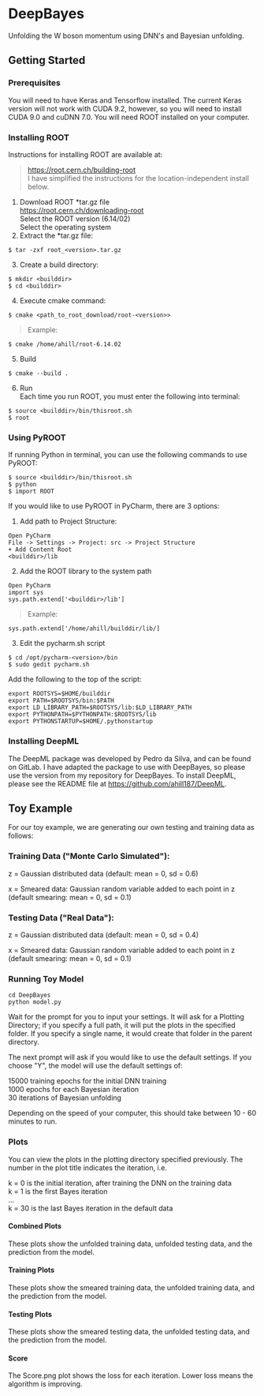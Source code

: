 # DeepBayes

Unfolding the W boson momentum using DNN's and Bayesian unfolding.

## Getting Started

### Prerequisites

You will need to have Keras and Tensorflow installed. The current Keras version will not work with CUDA 9.2, however, so you will need to install CUDA 9.0 and cuDNN 7.0.
You will need ROOT installed on your computer. 

### Installing ROOT

Instructions for installing ROOT are available at: <br>
> https://root.cern.ch/building-root <br>
I have simplified the instructions for the location-independent install below. 

1. Download ROOT *tar.gz file <br>
https://root.cern.ch/downloading-root <br>
Select the ROOT version (6.14/02) <br>
Select the operating system <br>
2. Extract the *tar.gz file:
```
$ tar -zxf root_<version>.tar.gz
```
3. Create a build directory:
```
$ mkdir <builddir>
$ cd <builddir>
```
4. Execute cmake command:
```
$ cmake <path_to_root_download/root-<version>>
```
> Example:
```
$ cmake /home/ahill/root-6.14.02
```
5. Build
```
$ cmake --build .
```
6. Run <br>
Each time you run ROOT, you must enter the following into terminal:
```
$ source <builddir>/bin/thisroot.sh
$ root
```
### Using PyROOT

If running Python in terminal, you can use the following commands to use PyROOT:
```
$ source <builddir>/bin/thisroot.sh
$ python
$ import ROOT
```
If you would like to use PyROOT in PyCharm, there are 3 options:
1. Add path to Project Structure:
```
Open PyCharm
File -> Settings -> Project: src -> Project Structure
+ Add Content Root
<builddir>/lib
```
2. Add the ROOT library to the system path
```
Open PyCharm
import sys
sys.path.extend['<builddir>/lib']
```
> Example:
```
sys.path.extend['/home/ahill/builddir/lib/]
```
3. Edit the pycharm.sh script
```
$ cd /opt/pycharm-<version>/bin
$ sudo gedit pycharm.sh
```
Add the following to the top of the script:
```
export ROOTSYS=$HOME/builddir
export PATH=$ROOTSYS/bin:$PATH
export LD_LIBRARY_PATH=$ROOTSYS/lib:$LD_LIBRARY_PATH
export PYTHONPATH=$PYTHONPATH:$ROOTSYS/lib
export PYTHONSTARTUP=$HOME/.pythonstartup
```
### Installing DeepML

The DeepML package was developed by Pedro da Silva, and can be found on GitLab. I have adapted the package to use with DeepBayes, so please use the version from my repository for DeepBayes. To install DeepML, please see the README file at https://github.com/ahill187/DeepML.

## Toy Example

For our toy example, we are generating our own testing and training data as follows:

### Training Data ("Monte Carlo Simulated"): 

z = Gaussian distributed data (default: mean = 0, sd = 0.6)

x = Smeared data: Gaussian random variable added to each point in z (default smearing: mean = 0, sd = 0.1)

### Testing Data ("Real Data"):

z = Gaussian distributed data (default: mean = 0, sd = 0.4)

x = Smeared data: Gaussian random variable added to each point in z (default smearing: mean = 0, sd = 0.1)

### Running Toy Model

```
cd DeepBayes
python model.py
```
Wait for the prompt for you to input your settings. It will ask for a Plotting Directory; if you specify a full path, it will put the plots in the specified folder. If you specify a single name, it would create that folder in the parent directory.

The next prompt will ask if you would like to use the default settings. If you choose "Y", the model will use the default settings of:

15000 training epochs for the initial DNN training<br>
1000 epochs for each Bayesian iteration<br>
30 iterations of Bayesian unfolding<br>

Depending on the speed of your computer, this should take between 10 - 60 minutes to run. 

### Plots

You can view the plots in the plotting directory specified previously. The number in the plot title indicates the iteration, i.e.

k = 0 is the initial iteration, after training the DNN on the training data<br>
k = 1 is the first Bayes iteration<br>
...<br>
k = 30 is the last Bayes iteration in the default data

#### Combined Plots

These plots show the unfolded training data, unfolded testing data, and the prediction from the model.

#### Training Plots

These plots show the smeared training data, the unfolded training data, and the prediction from the model.

#### Testing Plots

These plots show the smeared testing data, the unfolded testing data, and the prediction from the model.

#### Score

The Score.png plot shows the loss for each iteration. Lower loss means the algorithm is improving.
